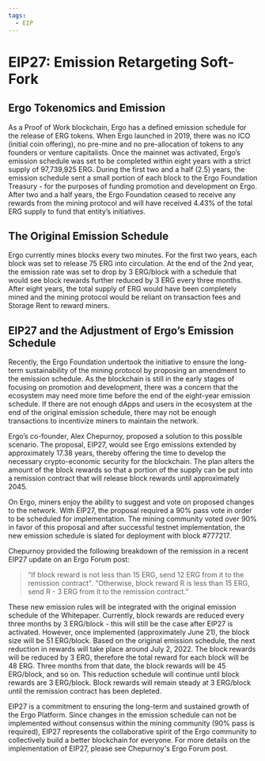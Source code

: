 ```yaml
---
tags:
  - EIP
---
```

# EIP27: Emission Retargeting Soft-Fork

## Ergo Tokenomics and Emission
As a Proof of Work blockchain, Ergo has a defined emission schedule for the release of ERG tokens. When Ergo launched in 2019, there was no ICO (initial coin offering), no pre-mine and no pre-allocation of tokens to any founders or venture capitalists. Once the mainnet was activated, Ergo’s emission schedule was set to be completed within eight years with a strict supply of 97,739,925 ERG. During the first two and a half (2.5) years, the emission schedule sent a small portion of each block to the Ergo Foundation Treasury - for the purposes of funding promotion and development on Ergo. After two and a half years, the Ergo Foundation ceased to receive any rewards from the mining protocol and will have received 4.43% of the total ERG supply to fund that entity’s initiatives.

## The Original Emission Schedule
Ergo currently mines blocks every two minutes. For the first two years, each block was set to release 75 ERG into circulation. At the end of the 2nd year, the emission rate was set to drop by 3 ERG/block with a schedule that would see block rewards further reduced by 3 ERG every three months. After eight years, the total supply of ERG would have been completely mined and the mining protocol would be reliant on transaction fees and Storage Rent to reward miners.

## EIP27 and the Adjustment of Ergo’s Emission Schedule
Recently, the Ergo Foundation undertook the initiative to ensure the long-term sustainability of the mining protocol by proposing an amendment to the emission schedule. As the blockchain is still in the early stages of focusing on promotion and development, there was a concern that the ecosystem may need more time before the end of the eight-year emission schedule. If there are not enough dApps and users in the ecosystem at the end of the original emission schedule, there may not be enough transactions to incentivize miners to maintain the network.

Ergo’s co-founder, Alex Chepurnoy, proposed a solution to this possible scenario. The proposal, EIP27, would see Ergo emissions extended by approximately 17.38 years, thereby offering the time to develop the necessary crypto-economic security for the blockchain. The plan alters the amount of the block rewards so that a portion of the supply can be put into a remission contract that will release block rewards until approximately 2045.

On Ergo, miners enjoy the ability to suggest and vote on proposed changes to the network. With EIP27, the proposal required a 90% pass vote in order to be scheduled for implementation. The mining community voted over 90% in favor of this proposal and after successful testnet implementation, the new emission schedule is slated for deployment with block #777217.

Chepurnoy provided the following breakdown of the remission in a recent EIP27 update on an Ergo Forum post:

> “If block reward is not less than 15 ERG, send 12 ERG from it to the remission contract".
> "Otherwise, block reward R is less than 15 ERG, send R - 3 ERG from it to the remission contract.”

These new emission rules will be integrated with the original emission schedule of the Whitepaper. Currently, block rewards are reduced every three months by 3 ERG/block - this will still be the case after EIP27 is activated. However, once implemented (approximately June 21), the block size will be 51 ERG/block. Based on the original emission schedule, the next reduction in rewards will take place around July 2, 2022. The block rewards will be reduced by 3 ERG, therefore the total reward for each block will be 48 ERG. Three months from that date, the block rewards will be 45 ERG/block, and so on. This reduction schedule will continue until block rewards are 3 ERG/block. Block rewards will remain steady at 3 ERG/block until the remission contract has been depleted.

EIP27 is a commitment to ensuring the long-term and sustained growth of the Ergo Platform. Since changes in the emission schedule can not be implemented without consensus within the mining community (90% pass is required), EIP27 represents the collaborative spirit of the Ergo community to collectively build a better blockchain for everyone. For more details on the implementation of EIP27, please see Chepurnoy's Ergo Forum post.

